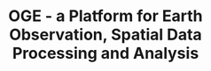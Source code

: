 ---
layout: page
title: OGE - a Platform for Earth Observation, Spatial Data Processing and Analysis
description: >
    #JAVA, #PostgreSQL
    Designed and implemented a PostgreSQL database to store global geospatial vector data, including database schemas, partitioning strategies, and table structures with appropriate fields and attributes.
importance: 2
related_publications: false
category: Participant
---